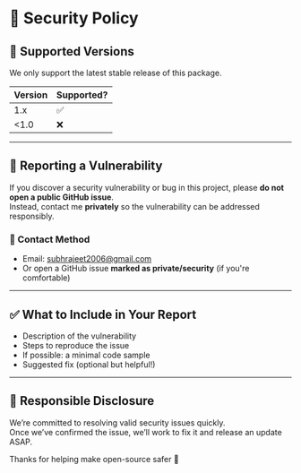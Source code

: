 # 🔐 Security Policy

## 📅 Supported Versions

We only support the latest stable release of this package.

| Version | Supported? |
|---------|------------|
| 1.x     | ✅          |
| <1.0    | ❌          |

---

## 🐞 Reporting a Vulnerability

If you discover a security vulnerability or bug in this project, please **do not open a public GitHub issue**.  
Instead, contact me **privately** so the vulnerability can be addressed responsibly.

### 📧 Contact Method

- Email: subhrajeet2006@gmail.com
- Or open a GitHub issue **marked as private/security** (if you're comfortable)

---

## ✅ What to Include in Your Report

- Description of the vulnerability
- Steps to reproduce the issue
- If possible: a minimal code sample
- Suggested fix (optional but helpful!)

---

## 🤝 Responsible Disclosure

We’re committed to resolving valid security issues quickly.  
Once we’ve confirmed the issue, we’ll work to fix it and release an update ASAP.

Thanks for helping make open-source safer 💙
